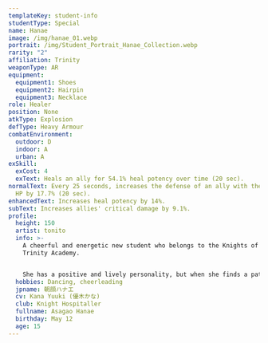 ```yaml
---
templateKey: student-info
studentType: Special
name: Hanae
image: /img/hanae_01.webp
portrait: /img/Student_Portrait_Hanae_Collection.webp
rarity: "2"
affiliation: Trinity
weaponType: AR
equipment:
  equipment1: Shoes
  equipment2: Hairpin
  equipment3: Necklace
role: Healer
position: None
atkType: Explosion
defType: Heavy Armour
combatEnvironment:
  outdoor: D
  indoor: A
  urban: A
exSkill:
  exCost: 4
  exText: Heals an ally for 54.1% heal potency over time (20 sec).
normalText: Every 25 seconds, increases the defense of an ally with the lowest
  HP by 17.7% (20 sec).
enhancedText: Increases heal potency by 14%.
subText: Increases allies' critical damage by 9.1%.
profile:
  height: 150
  artist: tonito
  info: >-
    A cheerful and energetic new student who belongs to the Knights of Relief of
    Trinity Academy.


    She has a positive and lively personality, but when she finds a patient, she goes into a tizzy and makes things worse. She is an unusual girl in many ways, but strangely enough, patients who receive her support are said to be cured soon after receiving any illness.
  hobbies: Dancing, cheerleading
  jpname: 朝顔ハナエ
  cv: Kana Yuuki (優木かな)
  club: Knight Hospitaller
  fullname: Asagao Hanae
  birthday: May 12
  age: 15
---
```

